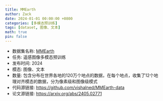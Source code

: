 ```yaml
---
title: MMEarth
author: Zack
date: 2024-01-01 00:00:00 +0800
categories: [多模态预训练]
tags: [dataset, 图像、文本]
math: true
pin: false
---
```

- 数据集名称: [MMEarth](https://github.com/vishalned/MMEarth-data)
- 任务: 遥感图像多模态预训练
- 发布时间: 2024
- 模态: 图像、文本
- 数量: 包含分布在世界各地的120万个地点的数据，在每个地点，收集了12个地理对齐模态的数据，分为像素级和图像级模式
- 代码源链接: https://github.com/vishalned/MMEarth-data
- 论文源链接: https://arxiv.org/abs/2405.02771
